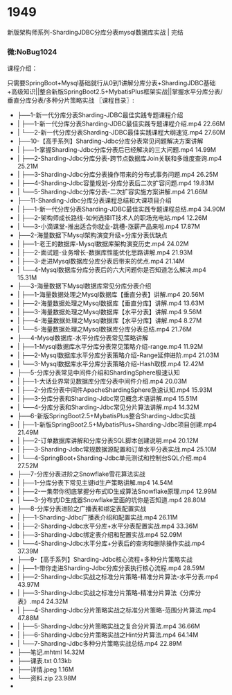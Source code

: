 # 1949
新版架构师系列-ShardingJDBC分库分表mysql数据库实战 | 完结
### 微:NoBug1024 


课程介绍：

只需要SpringBoot+Mysql基础就行从0到1讲解分库分表+ShardingJDBC基础+高级知识||整合新版SpringBoot2.5+MybatisPlus框架实战||掌握水平分库分表/垂直分库分表/多种分片策略实战
〖课程目录〗:

- ├──1-新⼀代分库分表Sharding-JDBC最佳实践专题课程介绍  
- |   ├──1-新一代分库分表Sharding-JDBC最佳实践专题课程介绍.mp4  22.66M
- |   └──2-新一代分库分表Sharding-JDBC最佳实践课程大纲速览.mp4  27.60M
- ├──10-【⾼⼿系列】Sharding-Jdbc分库分表常⻅问题解决⽅案讲解  
- |   ├──1-掌握Sharding-Jdbc分库分表后已经解决的三大问题.mp4  14.99M
- |   ├──2-Sharding-Jdbc分库分表-跨节点数据库Join关联和多维度查询.mp4  25.21M
- |   ├──3-Sharding-Jdbc分库分表操作带来的分布式事务问题.mp4  26.25M
- |   ├──4-Sharding-Jdbc容量规划-分库分表后二次扩容问题.mp4  19.83M
- |   └──5-Sharding-Jdbc分库分表-二次扩容实施方案讲解.mp4  21.66M
- ├──11-Sharding-Jdbc分库分表课程总结和⼤课项⽬介绍  
- |   ├──1-新一代分库分表Sharding-JDBC最佳实践专题课程总结.mp4  34.90M
- |   ├──2-架构师成长路线-如何选择IT技术人的职场充电站.mp4  12.26M
- |   └──3-小滴课堂-推出适合你就业-跳槽-涨薪产品来啦.mp4  17.87M
- ├──2-海量数据下Mysql架构演变升级+分库分表优缺点  
- |   ├──1-老王的数据库-Mysql数据库架构演变历史.mp4  24.02M
- |   ├──2-面试题-业务增长-数据库性能优化思路讲解.mp4  21.93M
- |   ├──3-走进Mysql数据库分库分表后带来的优点.mp4  21.14M
- |   └──4-Mysql数据库分库分表后的六大问题你是否知道怎么解决.mp4  15.31M
- ├──3-海量数据下Mysql数据库常⻅分库分表介绍  
- |   ├──1-海量数据处理之Mysql数据库【垂直分表】讲解.mp4  20.56M
- |   ├──2-海量数据处理之Mysql数据库【垂直分库】讲解.mp4  13.63M
- |   ├──3-海量数据处理之Mysql数据库【水平分表】讲解.mp4  9.56M
- |   ├──4-海量数据处理之Mysql数据库【水平分库】讲解.mp4  8.27M
- |   └──5-海量数据处理之Mysql数据库分库分表总结.mp4  21.76M
- ├──4-Mysql数据库-⽔平分库分表常⻅策略讲解  
- |   ├──1-Mysql数据库水平分库分表常见策略介绍-range.mp4  11.92M
- |   ├──2-Mysql数据库水平分库分表策略介绍-Range延伸进阶.mp4  21.03M
- |   └──3-Mysql数据库水平分库分表策略介绍-Hash取模.mp4  12.42M
- ├──5-分库分表常⻅中间件介绍和ShardingSphere极速认知  
- |   ├──1-大话业界常见数据库分库分表中间件介绍.mp4  20.03M
- |   ├──2-分库分表中间件ApacheShardingSphere急速认知.mp4  15.93M
- |   ├──3-分库分表和Sharding-Jdbc常见概念术语讲解.mp4  15.51M
- |   └──4-分库分表和Sharding-Jdbc常见分片算法讲解.mp4  14.32M
- ├──6-新版SpringBoot2.5+MybatisPlus整合Sharding-Jdbc实战  
- |   ├──1-新版SpringBoot2.5+MybatisPlus+Sharding-Jdbc项目创建.mp4  21.49M
- |   ├──2-订单数据库讲解和分库分表SQL脚本创建说明.mp4  20.12M
- |   ├──3-Sharding-Jdbc常规数据源配置和订单水平分表实战.mp4  25.10M
- |   └──4-SpringBoot+Sharding-Jdbc单元测试和控制台SQL介绍.mp4  27.52M
- ├──7-分库分表进阶之Snowflake雪花算法实战  
- |   ├──1-分库分表下常见主键id生产策略讲解.mp4  14.54M
- |   ├──2-一集带你彻底掌握分布式ID生成算法Snowflake原理.mp4  12.99M
- |   └──3-分布式ID生成器Snowflake里面的坑你是否知道.mp4  28.80M
- ├──8-分库分表进阶之⼴播表和绑定表配置实战  
- |   ├──1-Sharding-Jdbc广播表介绍和配置实战.mp4  26.11M
- |   ├──2-Sharding-Jdbc水平分库+水平分表配置实战.mp4  33.36M
- |   ├──3-Sharding-Jdbc绑定表介绍和配置实战.mp4  52.09M
- |   └──4-Sharding-Jdbc水平分库+分表后的查询和删除操作实战.mp4  37.39M
- ├──9-【⾼⼿系列】Sharding-Jdbc核⼼流程+多种分⽚策略实战  
- |   ├──1-带你走进Sharding-Jdbc分库分表执行核心流程.mp4  28.59M
- |   ├──2-Sharding-Jdbc实战之标准分片策略-精准分片算法-水平分表.mp4  43.97M
- |   ├──3-Sharding-Jdbc实战之标准分片策略-精准分片算法《分库分表》.mp4  24.32M
- |   ├──4-Sharding-Jdbc分片策略实战之标准分片策略-范围分片算法.mp4  47.88M
- |   ├──5-Sharding-Jdbc分片策略实战之复合分片算法.mp4  36.66M
- |   ├──6-Sharding-Jdbc分片策略实战之Hint分片算法.mp4  64.14M
- |   └──7-Sharding-Jdbc多种分片策略实战总结.mp4  22.89M
- ├──笔记.mhtml  14.32M
- ├──课表.txt  0.13kb
- ├──详情.jpeg  1.16M
- └──资料.zip  23.98M
- 
